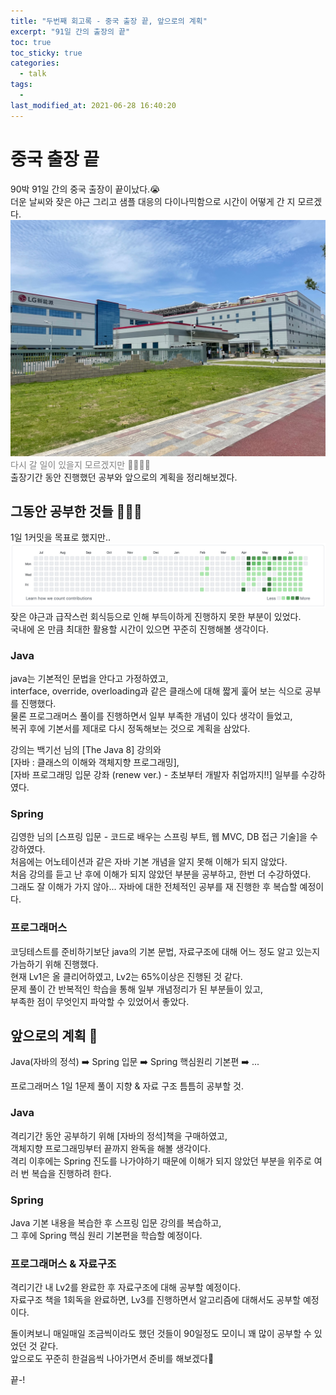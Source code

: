 ```yaml
---
title: "두번째 회고록 - 중국 출장 끝, 앞으로의 계획"
excerpt: "91일 간의 출장의 끝"
toc: true
toc_sticky: true
categories:
  - talk
tags:
  - 
last_modified_at: 2021-06-28 16:40:20
---
```

  
# 중국 출장 끝
  
90박 91일 간의 중국 출장이 끝이났다.😭  
더운 날씨와 잦은 야근 그리고 샘플 대응의 다이나믹함으로 시간이 어떻게 간 지 모르겠다.  
![이미지](/assets/images/Talk/Talk4/1.jpeg)  
<span style="color:grey">다시 갈 일이 있을지 모르겠지만 👋🏻👋🏻</span>  
출장기간 동안 진행했던 공부와 앞으로의 계획을 정리해보겠다.  
  
## 그동안 공부한 것들 🧑🏻‍💻
  
1일 1커밋을 목표로 했지만..  
![이미지](/assets/images/Talk/Talk4/2.png)  
잦은 야근과 급작스런 회식등으로 인해 부득이하게 진행하지 못한 부분이 있었다.  
국내에 온 만큼 최대한 활용할 시간이 있으면 꾸준히 진행해볼 생각이다. 
  
### Java
  
java는 기본적인 문법을 안다고 가정하였고,  
interface, override, overloading과 같은 클래스에 대해 짧게 훑어 보는 식으로 공부를 진행했다.  
물론 프로그래머스 풀이를 진행하면서 일부 부족한 개념이 있다 생각이 들었고,  
복귀 후에 기본서를 제대로 다시 정독해보는 것으로 계획을 삼았다.  
  
강의는 백기선 님의 [The Java 8] 강의와  
[자바 : 클래스의 이해와 객체지향 프로그래밍],  
[자바 프로그래밍 입문 강좌 (renew ver.) - 초보부터 개발자 취업까지!!] 일부를 수강하였다.  
  
### Spring
  
김영한 님의 [스프링 입문 - 코드로 배우는 스프링 부트, 웹 MVC, DB 접근 기술]을 수강하였다.  
처음에는 어노테이션과 같은 자바 기본 개념을 알지 못해 이해가 되지 않았다.  
처음 강의를 듣고 난 후에 이해가 되지 않았던 부분을 공부하고, 한번 더 수강하였다.  
그래도 잘 이해가 가지 않아... 자바에 대한 전체적인 공부를 재 진행한 후 복습할 예정이다.  
  
### 프로그래머스
  
코딩테스트를 준비하기보단 java의 기본 문법, 자료구조에 대해 어느 정도 알고 있는지 가늠하기 위해 진행했다.  
현재 Lv1은 올 클리어하였고, Lv2는 65%이상은 진행된 것 같다.  
문제 풀이 간 반복적인 학습을 통해 일부 개념정리가 된 부분들이 있고,  
부족한 점이 무엇인지 파악할 수 있었어서 좋았다.  
  
## 앞으로의 계획 📝
  
Java(자바의 정석) ➡️ Spring 입문 ➡️ Spring 핵심원리 기본편 ➡️ ...  
  
프로그래머스 1일 1문제 풀이 지향 & 자료 구조 틈틈히 공부할 것.  
  
### Java  
  
격리기간 동안 공부하기 위해 [자바의 정석]책을 구매하였고,  
객체지향 프로그래밍부터 끝까지 완독을 해볼 생각이다.  
격리 이후에는 Spring 진도를 나가야하기 때문에 이해가 되지 않았던 부분을 위주로 여러 번 복습을 진행하려 한다.  
  
### Spring
  
Java 기본 내용을 복습한 후 스프링 입문 강의를 복습하고,  
그 후에 Spring 핵심 원리 기본편을 학습할 예정이다.
  
### 프로그래머스 & 자료구조 
  
격리기간 내 Lv2를 완료한 후 자료구조에 대해 공부할 예정이다.  
자료구조 책을 1회독을 완료하면, Lv3를 진행하면서 알고리즘에 대해서도 공부할 예정이다.  
  
돌이켜보니 매일매일 조금씩이라도 했던 것들이 90일정도 모이니 꽤 많이 공부할 수 있었던 것 같다.  
앞으로도 꾸준히 한걸음씩 나아가면서 준비를 해보겠다🌝
  
끝-!  